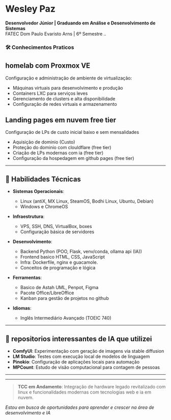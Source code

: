# Wesley Paz

**Desenvolvedor Júnior | Graduando em Análise e Desenvolvimento de Sistemas**  
FATEC Dom Paulo Evaristo Arns | 6º Semestre ..

### 🛠️ Conhecimentos Praticos ###

## homelab com Proxmox VE
Configuração e administração de ambiente de virtualização:
- Máquinas virtuais para desenvolvimento e produção
- Containers LXC para serviços leves
- Gerenciamento de clusters e alta disponibilidade
- Configuração de redes virtuais e armazenamento

## Landing pages em nuvem free tier
Configuração de LPs de custo inicial baixo e sem mensalidades
- Aquisição de dominio (Custo)
- Proteção do dominio com clouldflare (free tier)
- Criação de LPs modernas com ia (free tier)
- Configuração da hospedagem em github pages (free tier)
--- 

## 🧠 Habilidades Técnicas

- **Sistemas Operacionais**: 
  - Linux (antiX, MX Linux, SteamOS, Bodhi Linux, Ubuntu, Debian)
  - Windows e ChromeOS

- **Infraestrutura**: 
  - VPS, SSH, DNS, VirtualBox, boxes
  - Configuração básica de servidores

- **Desenvolvimento**: 
  - Backend Python (POO, Flask, venv/conda, ollama api (IA))
  - Frontend basico HTML, CSS, JavaScript
  - Infra: Dockerfile, nginx e guacamole.
  - Conceitos de programação e lógica

- **Ferramentas**: 
  - Basico de Astah UML, Penpot, Figma
  - Pacote Office/LibreOffice
  - Kanban para gestão de projetos no github

- **Idiomas**: 
  - Inglês Intermediário Avançado (TOEIC 740)

---

## 🤖 repositorios interessantes de IA que utilizei

- **ComfyUI**: Experimentação com geração de imagens via stable diffusion
- **LM Studio**: Testes com execução local de modelos de linguagem
- **Pinokio**: Configuração de aplicações locais para automação
- **MPCount**: Estudo de visão computacional para contagem de pessoas

---


---

> **TCC em Andamento**: Integração de hardware legado revitalizado com linux e funcionalidades modernas com tecnologias web e ia em nuvem. 

*Estou em busca de oportunidades para aprender e crescer na área de desenvolvimento e IA*
```
